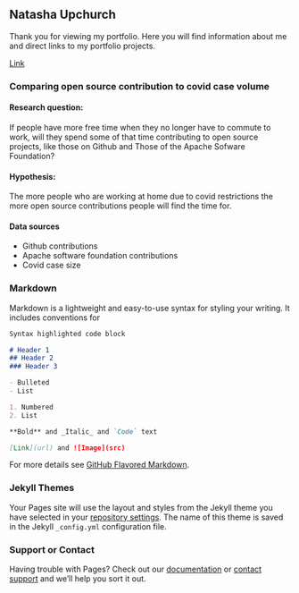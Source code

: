 ## Natasha Upchurch

Thank you for viewing my portfolio. Here you will find information about me and direct links to my portfolio projects.

[Link](https://github.com/TashaSkyUp/Tasha_Porfolio/edit/main/OpenSourceCovid.md) 

### Comparing open source contribution to covid case volume



#### Research question:
If people have more free time when they no longer have to commute to work, will they spend some of that time contributing to open source projects, like those on Github and Those of the Apache Sofware Foundation?

#### Hypothesis:
The more people who are working at home due to covid restrictions the more open source contributions people will find the time for.

#### Data sources
- Github contributions
- Apache software foundation contributions
- Covid case size

### Markdown

Markdown is a lightweight and easy-to-use syntax for styling your writing. It includes conventions for

```markdown
Syntax highlighted code block

# Header 1
## Header 2
### Header 3

- Bulleted
- List

1. Numbered
2. List

**Bold** and _Italic_ and `Code` text

[Link](url) and ![Image](src)
```

For more details see [GitHub Flavored Markdown](https://guides.github.com/features/mastering-markdown/).

### Jekyll Themes

Your Pages site will use the layout and styles from the Jekyll theme you have selected in your [repository settings](https://github.com/TashaSkyUp/Tasha_Porfolio/settings). The name of this theme is saved in the Jekyll `_config.yml` configuration file.

### Support or Contact

Having trouble with Pages? Check out our [documentation](https://docs.github.com/categories/github-pages-basics/) or [contact support](https://github.com/contact) and we’ll help you sort it out.
